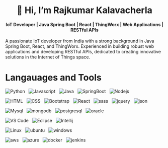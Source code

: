 <h1 align=center> 👋 Hi, I’m Rajkumar Kalavacherla </h1>

<h4 align=center> IoT Developer | Java Spring Boot | React | ThingWorx | Web Applications | RESTful APIs </h4>

<p>A passionate IoT developer from India with a strong background in Java Spring Boot, React, and ThingWorx. Experienced in building robust web applications and developing RESTful APIs, dedicated to creating innovative solutions in the Internet of Things space.</p>
<!--- - 👀 I’m interested in ...
- 🌱 I’m currently learning ...
- 💞️ I’m looking to collaborate on ...
- 📫 How to reach me ... --->

<!---
Raj32359/Raj32359 is a ✨ special ✨ repository because its `README.md` (this file) appears on your GitHub profile.
You can click the Preview link to take a look at your changes.
--->
<h1> Langauages and Tools </h1>
<p>
  <img src="https://img.shields.io/badge/Python-3776AB?style=for-the-badge&logo=python&logoColor=white" alt="Python"> &nbsp;
  <img src="https://img.shields.io/badge/JavaScript-F7DF1E?style=for-the-badge&logo=JavaScript&logoColor=white" alt="Javascript"> &nbsp;
  <img src="https://img.shields.io/badge/Java-ED8B00?style=for-the-badge&logo=openjdk&logoColor=white" alt="Java"> &nbsp;
  <img src="https://img.shields.io/badge/Spring_Boot-6DB33F?style=for-the-badge&logo=spring-boot&logoColor=white" alt="SpringBoot"> &nbsp;
  <img src="https://img.shields.io/badge/Node.js-43853D?style=for-the-badge&logo=node.js&logoColor=white" alt="Nodejs"> &nbsp;
</p>

<p>
  <img src="https://img.shields.io/badge/HTML5-E34F26?style=for-the-badge&logo=html5&logoColor=white" alt="HTML"> &nbsp;
  <img src="https://img.shields.io/badge/CSS3-1572B6?style=for-the-badge&logo=css3&logoColor=white" alt="CSS"> &nbsp;
  <img src="https://img.shields.io/badge/Bootstrap-563D7C?style=for-the-badge&logo=bootstrap&logoColor=white" alt="Bootstrap"> &nbsp;
  <img src="https://img.shields.io/badge/React-20232A?style=for-the-badge&logo=react&logoColor=61DAFB" alt="React"> &nbsp;
  <img src="https://img.shields.io/badge/Sass-CC6699?style=for-the-badge&logo=sass&logoColor=white" alt="sass"> &nbsp;
  <img src="https://img.shields.io/badge/jQuery-0769AD?style=for-the-badge&logo=jquery&logoColor=white" alt="jquery"> &nbsp;  
  <img src="https://img.shields.io/badge/json-5E5C5C?style=for-the-badge&logo=json&logoColor=white" alt="json"> &nbsp;
</p>

<p>
  <img src="https://img.shields.io/badge/MySQL-005C84?style=for-the-badge&logo=mysql&logoColor=white" alt="Mysql"> &nbsp;
  <img src="https://img.shields.io/badge/MongoDB-4EA94B?style=for-the-badge&logo=mongodb&logoColor=white" alt="mongodb"> &nbsp;
  <img src="https://img.shields.io/badge/PostgreSQL-316192?style=for-the-badge&logo=postgresql&logoColor=white" alt="postgresql"> &nbsp;
  <img src="https://img.shields.io/badge/Oracle-F80000?style=for-the-badge&logo=Oracle&logoColor=white" alt="oracle"> &nbsp;
</p>

<p>
 <img src="https://img.shields.io/badge/Visual_Studio_Code-0078D4?style=for-the-badge&logo=visual%20studio%20code&logoColor=white" alt="VS Code"> &nbsp;
 <img src="https://img.shields.io/badge/Eclipse-2C2255?style=for-the-badge&logo=eclipse&logoColor=white" alt="Eclipse"> &nbsp;
 <img src="https://img.shields.io/badge/IntelliJ_IDEA-000000.svg?style=for-the-badge&logo=intellij-idea&logoColor=white" alt="Intellij"> &nbsp;
</p>

<p>
  <img src="https://img.shields.io/badge/Linux-FCC624?style=for-the-badge&logo=linux&logoColor=black" alt="Linux"> &nbsp;
  <img src="https://img.shields.io/badge/Ubuntu-E95420?style=for-the-badge&logo=ubuntu&logoColor=white" alt="ubuntu"> &nbsp;
  <img src="https://img.shields.io/badge/Windows-0078D6?style=for-the-badge&logo=windows&logoColor=white" alt="windows"> &nbsp;
</p>


<p>
  <img src="https://img.shields.io/badge/Amazon_AWS-FF9900?style=for-the-badge&logo=amazonaws&logoColor=white" alt="aws"> &nbsp;
  <img src="https://img.shields.io/badge/microsoft%20azure-0089D6?style=for-the-badge&logo=microsoft-azure&logoColor=white" alt="azure"> &nbsp;
  <img src="https://img.shields.io/badge/Docker-2CA5E0?style=for-the-badge&logo=docker&logoColor=white" alt="docker"> &nbsp;
  <img src="https://img.shields.io/badge/Jenkins-D24939?style=for-the-badge&logo=Jenkins&logoColor=white" alt="jenkins"> &nbsp;
</p>  


